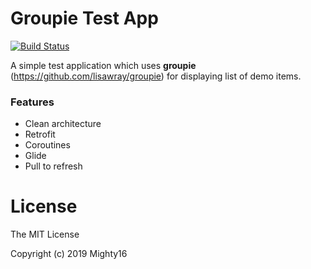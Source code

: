 # Groupie Test App
[![Build Status](https://travis-ci.org/Mighty16/Groupie-Test-App.svg?branch=master)](https://travis-ci.org/Mighty16/Groupie-Test-App)

A simple test application which uses **groupie** (https://github.com/lisawray/groupie) for displaying list of demo items.

### Features
- Clean architecture
- Retrofit
- Coroutines
- Glide
- Pull to refresh

# License
The MIT License

Copyright (c) 2019 Mighty16